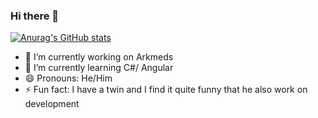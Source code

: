 ### Hi there 👋

[![Anurag's GitHub stats](https://github-readme-stats.vercel.app/api?username=Exacttime)](https://github.com/anuraghazra/github-readme-stats/&theme=dracula)
- 🔭 I’m currently working on Arkmeds
- 🌱 I’m currently learning C#/ Angular
- 😄 Pronouns: He/Him
- ⚡ Fun fact: I have a twin and I find it quite funny that he also work on development
